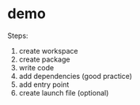 # demo

Steps:
1. create workspace
2. create package
3. write code
4. add dependencies (good practice)
5. add entry point
6. create launch file (optional)